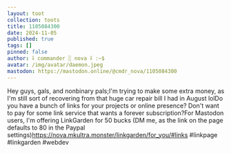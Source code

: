 ```yaml
---
layout: toot
collection: toots
title: 1105084300
date: 2024-11-05
published: true
tags: []
pinned: false
author: ⸸ commander ░ nova ⸸ :~$
avatar: /img/avatar/daemon.jpeg
mastodon: https://mastodon.online/@cmdr_nova/1105084300
---
```


Hey guys, gals, and nonbinary pals;I'm trying to make some extra money, as I'm still sort of recovering from that huge car repair bill I had in August lolDo you have a bunch of links for your projects or online presence? Don't want to pay for some link service that wants a forever subscription?For Mastodon users, I'm offering LinkGarden for 50 bucks (DM me, as the link on the page defaults to 80 in the Paypal settings)https://nova.mkultra.monster/linkgarden/for_you/#links #linkpage #linkgarden #webdev
